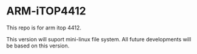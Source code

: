 # ARM-iTOP4412
This repo is for arm itop 4412.

This version will suport mini-linux file system. All future developments will be based on this version.
